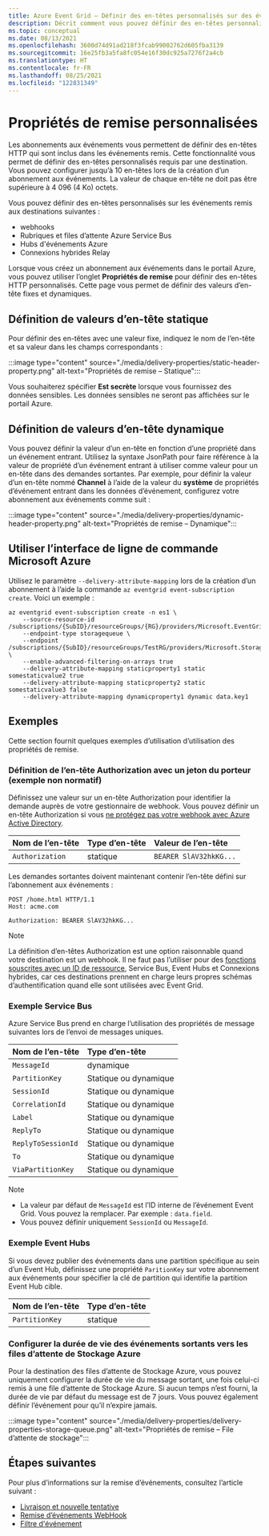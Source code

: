 ```yaml
---
title: Azure Event Grid – Définir des en-têtes personnalisés sur des événements remis
description: Décrit comment vous pouvez définir des en-têtes personnalisés (ou des propriétés de remise) sur les événements remis.
ms.topic: conceptual
ms.date: 08/13/2021
ms.openlocfilehash: 3600d74d91ad218f3fcab99002762d605fba3139
ms.sourcegitcommit: 16e25fb3a5fa8fc054e16f30dc925a7276f2a4cb
ms.translationtype: HT
ms.contentlocale: fr-FR
ms.lasthandoff: 08/25/2021
ms.locfileid: "122831349"
---
```

# <a name="custom-delivery-properties"></a>Propriétés de remise personnalisées
Les abonnements aux événements vous permettent de définir des en-têtes HTTP qui sont inclus dans les événements remis. Cette fonctionnalité vous permet de définir des en-têtes personnalisés requis par une destination. Vous pouvez configurer jusqu’à 10 en-têtes lors de la création d’un abonnement aux événements. La valeur de chaque en-tête ne doit pas être supérieure à 4 096 (4 Ko) octets.

Vous pouvez définir des en-têtes personnalisés sur les événements remis aux destinations suivantes :

- webhooks
- Rubriques et files d’attente Azure Service Bus
- Hubs d'événements Azure
- Connexions hybrides Relay

Lorsque vous créez un abonnement aux événements dans le portail Azure, vous pouvez utiliser l’onglet **Propriétés de remise** pour définir des en-têtes HTTP personnalisés. Cette page vous permet de définir des valeurs d’en-tête fixes et dynamiques.

## <a name="setting-static-header-values"></a>Définition de valeurs d’en-tête statique
Pour définir des en-têtes avec une valeur fixe, indiquez le nom de l’en-tête et sa valeur dans les champs correspondants :

:::image type="content" source="./media/delivery-properties/static-header-property.png" alt-text="Propriétés de remise – Statique":::

Vous souhaiterez spécifier **Est secrète** lorsque vous fournissez des données sensibles. Les données sensibles ne seront pas affichées sur le portail Azure. 

## <a name="setting-dynamic-header-values"></a>Définition de valeurs d’en-tête dynamique
Vous pouvez définir la valeur d’un en-tête en fonction d’une propriété dans un événement entrant. Utilisez la syntaxe JsonPath pour faire référence à la valeur de propriété d’un événement entrant à utiliser comme valeur pour un en-tête dans des demandes sortantes. Par exemple, pour définir la valeur d’un en-tête nommé **Channel** à l’aide de la valeur du **système** de propriétés d’événement entrant dans les données d’événement, configurez votre abonnement aux événements comme suit :

:::image type="content" source="./media/delivery-properties/dynamic-header-property.png" alt-text="Propriétés de remise – Dynamique":::

## <a name="use-azure-cli"></a>Utiliser l’interface de ligne de commande Microsoft Azure
Utilisez le paramètre `--delivery-attribute-mapping` lors de la création d’un abonnement à l’aide la commande `az eventgrid event-subscription create`. Voici un exemple :

```azurecli
az eventgrid event-subscription create -n es1 \
    --source-resource-id /subscriptions/{SubID}/resourceGroups/{RG}/providers/Microsoft.EventGrid/topics/topic1
    --endpoint-type storagequeue \
    --endpoint /subscriptions/{SubID}/resourceGroups/TestRG/providers/Microsoft.Storage/storageAccounts/sa1/queueservices/default/queues/q1 \
    --enable-advanced-filtering-on-arrays true
    --delivery-attribute-mapping staticproperty1 static somestaticvalue2 true 
    --delivery-attribute-mapping staticproperty2 static somestaticvalue3 false 
    --delivery-attribute-mapping dynamicproperty1 dynamic data.key1
```

## <a name="examples"></a>Exemples
Cette section fournit quelques exemples d’utilisation d’utilisation des propriétés de remise.

### <a name="setting-the-authorization-header-with-a-bearer-token-non-normative-example"></a>Définition de l’en-tête Authorization avec un jeton du porteur (exemple non normatif)

Définissez une valeur sur un en-tête Authorization pour identifier la demande auprès de votre gestionnaire de webhook. Vous pouvez définir un en-tête Authorization si vous [ne protégez pas votre webhook avec Azure Active Directory](secure-webhook-delivery.md).

| Nom de l’en-tête   | Type d’en-tête | Valeur de l’en-tête |
| :--           | :--         | :--            |
|`Authorization` | statique | `BEARER SlAV32hkKG...`|

Les demandes sortantes doivent maintenant contenir l’en-tête défini sur l’abonnement aux événements :

```console
POST /home.html HTTP/1.1
Host: acme.com

Authorization: BEARER SlAV32hkKG...
```

> [!NOTE]
> La définition d’en-têtes Authorization est une option raisonnable quand votre destination est un webhook. Il ne faut pas l’utiliser pour des [fonctions souscrites avec un ID de ressource](/rest/api/eventgrid/version2020-06-01/eventsubscriptions/createorupdate#azurefunctioneventsubscriptiondestination), Service Bus, Event Hubs et Connexions hybrides, car ces destinations prennent en charge leurs propres schémas d’authentification quand elle sont utilisées avec Event Grid.

### <a name="service-bus-example"></a>Exemple Service Bus
Azure Service Bus prend en charge l’utilisation des propriétés de message suivantes lors de l’envoi de messages uniques. 

| Nom de l’en-tête | Type d’en-tête |
| :-- | :-- |
| `MessageId` | dynamique |  
| `PartitionKey` | Statique ou dynamique |
| `SessionId` | Statique ou dynamique |
| `CorrelationId` | Statique ou dynamique |
| `Label` | Statique ou dynamique |
| `ReplyTo` | Statique ou dynamique | 
| `ReplyToSessionId` | Statique ou dynamique |
| `To` |Statique ou dynamique |
| `ViaPartitionKey` | Statique ou dynamique |

> [!NOTE]
> - La valeur par défaut de `MessageId` est l’ID interne de l’événement Event Grid. Vous pouvez la remplacer. Par exemple : `data.field`.
> - Vous pouvez définir uniquement `SessionId` ou `MessageId`. 

### <a name="event-hubs-example"></a>Exemple Event Hubs

Si vous devez publier des événements dans une partition spécifique au sein d’un Event Hub, définissez une propriété `ParitionKey` sur votre abonnement aux événements pour spécifier la clé de partition qui identifie la partition Event Hub cible.

| Nom de l’en-tête | Type d’en-tête |
| :-- | :-- |
|`PartitionKey` | statique |


### <a name="configure-time-to-live-on-outgoing-events-to-azure-storage-queues"></a>Configurer la durée de vie des événements sortants vers les files d’attente de Stockage Azure
Pour la destination des files d’attente de Stockage Azure, vous pouvez uniquement configurer la durée de vie du message sortant, une fois celui-ci remis à une file d’attente de Stockage Azure. Si aucun temps n’est fourni, la durée de vie par défaut du message est de 7 jours. Vous pouvez également définir l’événement pour qu’il n’expire jamais.

:::image type="content" source="./media/delivery-properties/delivery-properties-storage-queue.png" alt-text="Propriétés de remise – File d’attente de stockage":::

## <a name="next-steps"></a>Étapes suivantes
Pour plus d’informations sur la remise d’événements, consultez l’article suivant :

- [Livraison et nouvelle tentative](delivery-and-retry.md)
- [Remise d’événements WebHook](webhook-event-delivery.md)
- [Filtre d'événement](event-filtering.md)

